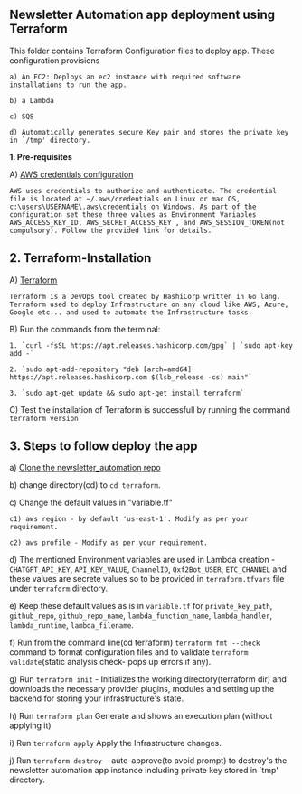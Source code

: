 __Newsletter Automation app deployment using Terraform__
------

This folder contains Terraform Configuration files to deploy app. These configuration provisions 
    
    a) An EC2: Deploys an ec2 instance with required software installations to run the app.
    
    b) a Lambda
    
    c) SQS

    d) Automatically generates secure Key pair and stores the private key in `/tmp' directory.

__1. Pre-requisites__

A) [AWS credentials configuration](https://docs.aws.amazon.com/cli/latest/userguide/cli-configure-files.html)

    AWS uses credentials to authorize and authenticate. The credential file is located at ~/.aws/credentials on Linux or mac OS, c:\users\USERNAME\.aws\credentials on Windows. As part of the configuration set these three values as Environment Variables AWS_ACCESS_KEY_ID, AWS_SECRET_ACCESS_KEY , and AWS_SESSION_TOKEN(not compulsory). Follow the provided link for details.

__2. Terraform-Installation__
------

A) [Terraform](https://phoenixnap.com/kb/how-to-install-terraform)

    Terraform is a DevOps tool created by HashiCorp written in Go lang. Terraform used to deploy Infrastructure on any cloud like AWS, Azure, Google etc... and used to automate the Infrastructure tasks.

B) Run the commands from the terminal:

	1. `curl -fsSL https://apt.releases.hashicorp.com/gpg` | `sudo apt-key add -`
	
    2. `sudo apt-add-repository "deb [arch=amd64] https://apt.releases.hashicorp.com $(lsb_release -cs) main"`
	
    3. `sudo apt-get update && sudo apt-get install terraform`

C) Test the installation of Terraform is successfull by running the command  `terraform version`

__3. Steps to follow deploy the app__
------

a) [Clone the newsletter_automation repo](https://github.com/qxf2/newsletter_automation.git)

b) change directory(cd) to `cd terraform`.

c) Change the default values in "variable.tf" 

    c1) aws region - by default 'us-east-1'. Modify as per your requirement.
    
    c2) aws profile - Modify as per your requirement.

d) The mentioned Environment variables are used in Lambda creation - `CHATGPT_API_KEY`, `API_KEY_VALUE`, `ChannelID`, `Qxf2Bot_USER`, `ETC_CHANNEL` and these values are secrete values so to be provided in `terraform.tfvars` file under `terraform` directory.

e) Keep these default values as is in `variable.tf` for `private_key_path`, `github_repo`, `github_repo_name`, `lambda_function_name`, `lambda_handler`, 
`lambda_runtime`, `lambda_filename`.

f) Run from the command line(cd terraform)  `terraform fmt --check` command to format configuration files and to validate `terraform validate`(static analysis check- pops up errors if any).

g) Run `terraform init` - 
    Initializes the working directory(terraform dir) and downloads the necessary provider plugins, modules and setting up the backend for storing your infrastructure's state.

h) Run `terraform plan` 
    Generate and shows an execution plan (without applying it)

i) Run `terraform apply` 
    Apply the Infrastructure changes.

j) Run `terraform destroy` --auto-approve(to avoid prompt) to     destroy's the newsletter automation app instance including private key stored in `tmp' directory.